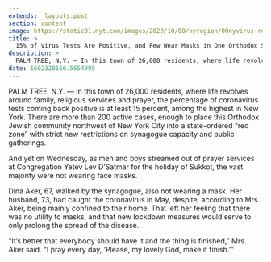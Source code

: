 ```yaml
--- 
extends: _layouts.post 
section: content 
image: https://static01.nyt.com/images/2020/10/08/nyregion/00nyvirus-regionalspikes1/00nyvirus-regionalspikes1-facebookJumbo.jpg 
title: > 
  15% of Virus Tests Are Positive, and Few Wear Masks in One Orthodox Suburb 
description: > 
  PALM TREE, N.Y. — In this town of 26,000 residents, where life revolves around family, religious services and prayer, the percentage of coronavirus tests coming back positive is at least 15 percent, among the highest in New York.And yet on Wednesday, as men and boys streamed out of prayer services at Congregation Yetev Lev D’Satmar for the holiday of Sukkot, the vast majority were not wearing face masks.Dina Aker, 67, walked by the synagogue, also not wearing a mask.Her husband, 73, had caught the coronavirus in May, despite, according to Mrs. Aker, being mainly confined to their home.“It’s better that everybody should have it and the thing is finished,” Mrs. Aker said. 
date: 1602328166.5654995 
--- 
```

PALM TREE, N.Y. — In this town of 26,000 residents, where life revolves around family, religious services and prayer, the percentage of coronavirus tests coming back positive is at least 15 percent, among the highest in New York. There are more than 200 active cases, enough to place this Orthodox Jewish community northwest of New York City into a state-ordered “red zone” with strict new restrictions on synagogue capacity and public gatherings.

And yet on Wednesday, as men and boys streamed out of prayer services at Congregation Yetev Lev D’Satmar for the holiday of Sukkot, the vast majority were not wearing face masks.

Dina Aker, 67, walked by the synagogue, also not wearing a mask. Her husband, 73, had caught the coronavirus in May, despite, according to Mrs. Aker, being mainly confined to their home. That left her feeling that there was no utility to masks, and that new lockdown measures would serve to only prolong the spread of the disease.

“It’s better that everybody should have it and the thing is finished,” Mrs. Aker said. “I pray every day, ‘Please, my lovely God, make it finish.’”